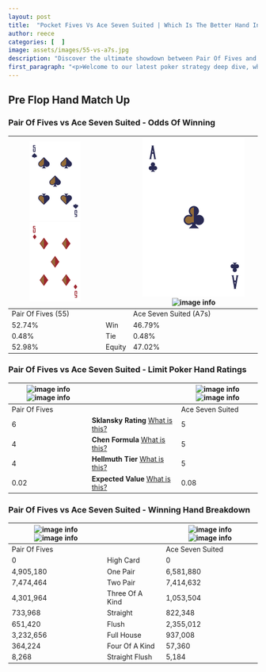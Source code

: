 ```yaml
---
layout: post
title:  "Pocket Fives Vs Ace Seven Suited | Which Is The Better Hand In Poker? A Complete Guide"
author: reece
categories: [  ]
image: assets/images/55-vs-a7s.jpg
description: "Discover the ultimate showdown between Pair Of Fives and Ace Seven Suited in poker! Uncover the odds, strategies, and scenarios where one hand triumphs over the other. Get ready to up your poker game with this thrilling analysis."
first_paragraph: "<p>Welcome to our latest poker strategy deep dive, where we're pitting two distinct hands against each other in a high-stakes showdown: Pair Of Fives vs Ace Seven Suited.</p><p>In the dynamic world of poker, every decision counts, and knowing which hand holds the upper hand is key to your success at the table.</p><p>In this article, we'll dissect these two hands, explore the scenarios where one dominates the other, and equip you with the knowledge to make strategic choices that can tip the odds in your favor.</p><p>Get ready to unravel the intriguing dynamics of these poker hands and elevate your game to new heights.</p>"
---
```




[comment]: # (sp0)

## Pre Flop Hand Match Up

<div class="table hand-ratings" markdown="1"> 



### Pair Of Fives vs Ace Seven Suited - Odds Of Winning


    
| ![image info](assets/images/hand1/5.png) ![image info](assets/images/hand1/5o.png) |  | ![image info](assets/images/hand2/a.png) ![image info](assets/images/hand2/7s.png) |
| -------- | -------- | -------- |
| Pair Of Fives (55) |  | Ace Seven Suited (A7s) |
| 52.74% | Win | 46.79% |
| 0.48% | Tie | 0.48% |
| 52.98% | Equity | 47.02% |




[comment]: # (sp1)



### Pair Of Fives vs Ace Seven Suited - Limit Poker Hand Ratings


    
| ![image info](https://www.riverpairs.com/assets/images/hand1/5.png) ![image info](https://www.riverpairs.com/assets/images/hand1/5o.png) |  | ![image info](https://www.riverpairs.com/assets/images/hand2/a.png) ![image info](https://www.riverpairs.com/assets/images/hand2/7s.png) |
| -------- | -------- | -------- |
| Pair Of Fives |  | Ace Seven Suited |
| 6 | **Sklansky Rating** [What is this?](/sklansky-rating-explained) | 5 |
| 4 | **Chen Formula** [What is this?](/chen-formula-explained) | 5 |
| 4 | **Hellmuth Tier** [What is this?](/Hellmuth-tier-explained) | 5 |
| 0.02 | **Expected Value** [What is this?](/expected-value-explained) | 0.08 |




[comment]: # (sp2)



### Pair Of Fives vs Ace Seven Suited - Winning Hand Breakdown


    
| ![image info](https://www.riverpairs.com/assets/images/hand1/5.png) ![image info](https://www.riverpairs.com/assets/images/hand1/5o.png) |  | ![image info](https://www.riverpairs.com/assets/images/hand2/a.png) ![image info](https://www.riverpairs.com/assets/images/hand2/7s.png) |
| -------- | -------- | -------- |
| Pair Of Fives |  | Ace Seven Suited |
| 0 | High Card | 0 |
| 4,905,180 | One Pair | 6,581,880 |
| 7,474,464 | Two Pair | 7,414,632 |
| 4,301,964 | Three Of A Kind | 1,053,504 |
| 733,968 | Straight | 822,348 |
| 651,420 | Flush | 2,355,012 |
| 3,232,656 | Full House | 937,008 |
| 364,224 | Four Of A Kind | 57,360 |
| 8,268 | Straight Flush | 5,184 |




[comment]: # (sp3)



</div>

[comment]: # (sp4)



[comment]: # (sp5)

